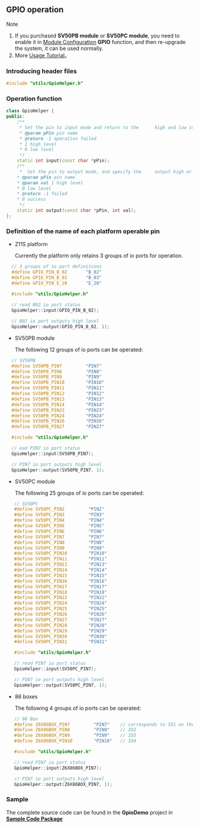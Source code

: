 ## GPIO operation

> [!Note]
> 1. If you purchased **SV50PB module** or **SV50PC module**, you need to enable it in [Module Configuration](https://superv.flythings.cn) **GPIO** function, and then re-upgrade the system, it can be used normally.
> 3. More [Usage Tutorial](core_module.md)。

### Introducing header files
```c++
#include "utils/GpioHelper.h"
```


### Operation function
```c++
class GpioHelper {
public:
    /**
	 * Set the pin to input mode and return to the 		high and low state of the pin
	 * @param pPin pin name
     * @return -1 operation failed
	 * 1 high level
	 * 0 low level
	 */
	static int input(const char *pPin);
	/**
	 *  Set the pin to output mode, and specify the 	output high or low level
	* @param pPin pin name
	* @param val 1 high level
	* 0 low level
	* @return -1 failed
	* 0 success
	 */
	static int output(const char *pPin, int val);
};
```


### Definition of the name of each platform operable pin

  * Z11S platform

    Currently the platform only retains 3 groups of io ports for operation.
  
  ```c++
    // 3 groups of io port definitions
    #define GPIO_PIN_B_02		"B_02"
    #define GPIO_PIN_B_03		"B_03"
    #define GPIO_PIN_E_20		"E_20"
        
    #include "utils/GpioHelper.h"

    // read B02 io port status
    GpioHelper::input(GPIO_PIN_B_02);

    // B02 io port outputs high level
    GpioHelper::output(GPIO_PIN_B_02, 1);
  ```

  * SV50PB module

    The following 12 groups of io ports can be operated:

  ```c++
    // SV50PB
    #define SV50PB_PIN7         "PIN7"
    #define SV50PB_PIN8         "PIN8"
    #define SV50PB_PIN9         "PIN9"
    #define SV50PB_PIN10        "PIN10"
    #define SV50PB_PIN11        "PIN11"
    #define SV50PB_PIN12        "PIN12"
    #define SV50PB_PIN13        "PIN13"
    #define SV50PB_PIN14        "PIN14"
    #define SV50PB_PIN23        "PIN23"
    #define SV50PB_PIN24        "PIN24"
    #define SV50PB_PIN26        "PIN26"
    #define SV50PB_PIN27        "PIN27"

    #include "utils/GpioHelper.h"

    // ead PIN7 io port status
    GpioHelper::input(SV50PB_PIN7);

    // PIN7 io port outputs high level
    GpioHelper::output(SV50PB_PIN7, 1);
  ```

  * SV50PC module

    The following 25 groups of io ports can be operated:

 ```c++
    // SV50PC
    #define SV50PC_PIN2         "PIN2"
    #define SV50PC_PIN3         "PIN3"
    #define SV50PC_PIN4         "PIN4"
    #define SV50PC_PIN5         "PIN5"
    #define SV50PC_PIN6         "PIN6"
    #define SV50PC_PIN7         "PIN7"
    #define SV50PC_PIN8         "PIN8"
    #define SV50PC_PIN9         "PIN9"
    #define SV50PC_PIN10        "PIN10"
    #define SV50PC_PIN11        "PIN11"
    #define SV50PC_PIN13        "PIN13"
    #define SV50PC_PIN14        "PIN14"
    #define SV50PC_PIN15        "PIN15"
    #define SV50PC_PIN16        "PIN16"
    #define SV50PC_PIN17        "PIN17"
    #define SV50PC_PIN18        "PIN18"
    #define SV50PC_PIN22        "PIN22"
    #define SV50PC_PIN24        "PIN24"
    #define SV50PC_PIN25        "PIN25"
    #define SV50PC_PIN26        "PIN26"
    #define SV50PC_PIN27        "PIN27"
    #define SV50PC_PIN28        "PIN28"
    #define SV50PC_PIN29        "PIN29"
    #define SV50PC_PIN30        "PIN30"
    #define SV50PC_PIN31        "PIN31"

    #include "utils/GpioHelper.h"

    // read PIN7 io port status
    GpioHelper::input(SV50PC_PIN7);

    // PIN7 io port outputs high level
    GpioHelper::output(SV50PC_PIN7, 1);
 ```
 
  * 86 boxes

    The following 4 groups of io ports can be operated:

 ```c++
    // 86 Box
    #define Z6X86BOX_PIN7         "PIN7"	// corresponds to IO1 on the hardware
    #define Z6X86BOX_PIN8         "PIN8"	// IO2
    #define Z6X86BOX_PIN9         "PIN9"	// IO3
    #define Z6X86BOX_PIN10        "PIN10"	// IO4

    #include "utils/GpioHelper.h"

    // read PIN7 io port status
    GpioHelper::input(Z6X86BOX_PIN7);

    // PIN7 io port outputs high level
    GpioHelper::output(Z6X86BOX_PIN7, 1);
 ```

### Sample
The complete source code can be found in the **GpioDemo** project in [**Sample Code Package**](demo_download.md#demo_download)
